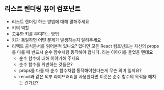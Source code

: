 ## 리스트 렌더링 퓨어 컴포넌트

- 리스트 렌더링 하는 방법에 대해 말해주세요
- 키의 역할
- 고유한 키를 부여하는 방법
- 키가 동일하면 어떤 문제가 발생하는지 알려주세요
- 리액트 공식문서를 읽어본적 있나요? 있다면 모든 React 컴포넌트는 자신의 props를 다룰 때 반드시 순수 함수처럼 동작해야 합니다. 라는 이야기를 들었을 텐데요
    - 순수 함수에 대해 이야기해 주세요
    - 순수 함수를 위반하는 것들은?
    - props를 다룰 때 순수 함수처럼 동작해야한다는게 무슨 의미 일까요?
    - recoil과 같은 외부 라이브러리를 사용한다면 이것은 순수 함수의 목적을 해치는 건가요?

